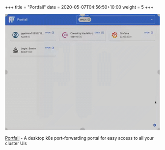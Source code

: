 +++
title = "Portfall"
date = 2020-05-07T04:56:50+10:00
weight = 5
+++


<p style="text-align: center">
   <img src="portfall-demo.gif"><br/>
</p>


[Portfall](https://github.com/rekon-oss/portfall) - A desktop k8s port-forwarding portal for easy access to all your cluster UIs
